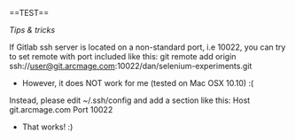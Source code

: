 ==TEST==

*Tips & tricks*

If Gitlab ssh server is located on a non-standard port, i.e 10022, 
you can try to set remote with port included like this:
    git remote add origin ssh://user@git.arcmage.com:10022/dan/selenium-experiments.git
- However, it does NOT work for me (tested on Mac OSX 10.10) :(

Instead, please edit ~/.ssh/config and add a section like this:
Host git.arcmage.com
    Port 10022

- That works! :)

